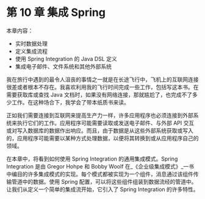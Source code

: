 # 第 10 章 集成 Spring

本章内容：

* 实时数据处理
* 定义集成流程
* 使用 Spring Integration 的 Java DSL 定义
* 集成电子邮件、文件系统和其他外部系统

我在旅行中遇到的最令人沮丧的事情之一就是在长途飞行中，飞机上的互联网连接很差或者根本不存在。我喜欢利用我的飞行时间完成一些工作，包括写这本书。在需要获取库或查找 Java 文档时，如果没有网络连接，那就尴尬了，也完成不了多少工作。在这种场合下，我学会了带本纸质书来读。

正如我们需要连接到互联网来提高生产力一样，许多应用程序也必须连接到外部系统来执行它们的工作。应用程序可能需要读取或发送电子邮件、与外部 API 交互或对写入数据库的数据作出响应。而且，由于数据是从这些外部系统获取或写入的，应用程序可能需要以某种方式处理数据，以便将其转换到或从应用程序自己的领域。

在本章中，将看到如何使用 Spring Integration 的通用集成模式。Spring Integration 是由 Gregor Hohpe 和 Bobby Woolf 在_《企业级集成模式》_一书中编目的许多集成模式的实现。每个模式都被实现为一个组件，消息通过该组件传输管道中的数据。使用 Spring 配置，可以将这些组件组装到数据流经的管道中。让我们从定义一个简单的集成流开始，它引入了 Spring Integration 的许多特性。
